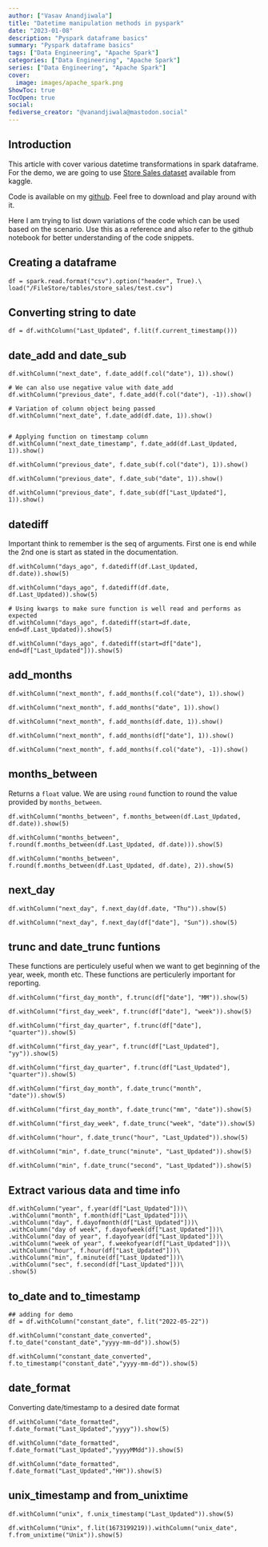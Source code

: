 ```yaml
---
author: ["Vasav Anandjiwala"]
title: "Datetime manipulation methods in pyspark"
date: "2023-01-08"
description: "Pyspark dataframe basics"
summary: "Pyspark dataframe basics"
tags: ["Data Engineering", "Apache Spark"]
categories: ["Data Engineering", "Apache Spark"]
series: ["Data Engineering", "Apache Spark"]
cover:
  image: images/apache_spark.png
ShowToc: true
TocOpen: true
social:
fediverse_creator: "@vanandjiwala@mastodon.social"
---
```


## Introduction

This article with cover various datetime transformations in spark dataframe. For the demo, we are going to use [Store Sales dataset](https://www.kaggle.com/competitions/store-sales-time-series-forecasting/data) available from kaggle.

Code is available on my [github](https://github.com/vanandjiwala/pyspark-examples). Feel free to download and play around with it.

Here I am trying to list down variations of the code which can be used based on the scenario. Use this as a reference and also refer to the github notebook for better understanding of the code snippets.

## Creating a dataframe

```
df = spark.read.format("csv").option("header", True).\
load("/FileStore/tables/store_sales/test.csv")
```

## Converting string to date

```
df = df.withColumn("Last_Updated", f.lit(f.current_timestamp()))
```

## date_add and date_sub

```
df.withColumn("next_date", f.date_add(f.col("date"), 1)).show()

# We can also use negative value with date_add
df.withColumn("previous_date", f.date_add(f.col("date"), -1)).show()

# Variation of column object being passed
df.withColumn("next_date", f.date_add(df.date, 1)).show()


# Applying function on timestamp column
df.withColumn("next_date_timestamp", f.date_add(df.Last_Updated, 1)).show()

df.withColumn("previous_date", f.date_sub(f.col("date"), 1)).show()

df.withColumn("previous_date", f.date_sub("date", 1)).show()

df.withColumn("previous_date", f.date_sub(df["Last_Updated"], 1)).show()

```

## datediff

Important think to remember is the seq of arguments. First one is end while the 2nd one is start as stated in the documentation.

```
df.withColumn("days_ago", f.datediff(df.Last_Updated, df.date)).show(5)

df.withColumn("days_ago", f.datediff(df.date, df.Last_Updated)).show(5)

# Using kwargs to make sure function is well read and performs as expected
df.withColumn("days_ago", f.datediff(start=df.date, end=df.Last_Updated)).show(5)

df.withColumn("days_ago", f.datediff(start=df["date"], end=df["Last_Updated"])).show(5)
```

## add_months

```
df.withColumn("next_month", f.add_months(f.col("date"), 1)).show()

df.withColumn("next_month", f.add_months("date", 1)).show()

df.withColumn("next_month", f.add_months(df.date, 1)).show()

df.withColumn("next_month", f.add_months(df["date"], 1)).show()

df.withColumn("next_month", f.add_months(f.col("date"), -1)).show()
```

## months_between

Returns a `float` value. We are using `round` function to round the value provided by `months_between`.

```
df.withColumn("months_between", f.months_between(df.Last_Updated, df.date)).show(5)

df.withColumn("months_between", f.round(f.months_between(df.Last_Updated, df.date))).show(5)

df.withColumn("months_between", f.round(f.months_between(df.Last_Updated, df.date), 2)).show(5)
```

## next_day

```
df.withColumn("next_day", f.next_day(df.date, "Thu")).show(5)

df.withColumn("next_day", f.next_day(df["date"], "Sun")).show(5)
```

## trunc and date_trunc funtions

These functions are perticulely useful when we want to get beginning of the year, week, month etc. These functions are perticulerly important for reporting.

```
df.withColumn("first_day_month", f.trunc(df["date"], "MM")).show(5)

df.withColumn("first_day_week", f.trunc(df["date"], "week")).show(5)

df.withColumn("first_day_quarter", f.trunc(df["date"], "quarter")).show(5)

df.withColumn("first_day_year", f.trunc(df["Last_Updated"], "yy")).show(5)

df.withColumn("first_day_quarter", f.trunc(df["Last_Updated"], "quarter")).show(5)

df.withColumn("first_day_month", f.date_trunc("month", "date")).show(5)

df.withColumn("first_day_month", f.date_trunc("mm", "date")).show(5)

df.withColumn("first_day_week", f.date_trunc("week", "date")).show(5)

df.withColumn("hour", f.date_trunc("hour", "Last_Updated")).show(5)

df.withColumn("min", f.date_trunc("minute", "Last_Updated")).show(5)

df.withColumn("min", f.date_trunc("second", "Last_Updated")).show(5)
```

## Extract various data and time info

```
df.withColumn("year", f.year(df["Last_Updated"]))\
.withColumn("month", f.month(df["Last_Updated"]))\
.withColumn("day", f.dayofmonth(df["Last_Updated"]))\
.withColumn("day of week", f.dayofweek(df["Last_Updated"]))\
.withColumn("day of year", f.dayofyear(df["Last_Updated"]))\
.withColumn("week of year", f.weekofyear(df["Last_Updated"]))\
.withColumn("hour", f.hour(df["Last_Updated"]))\
.withColumn("min", f.minute(df["Last_Updated"]))\
.withColumn("sec", f.second(df["Last_Updated"]))\
.show(5)
```

## to_date and to_timestamp

```
## adding for demo
df = df.withColumn("constant_date", f.lit("2022-05-22"))

df.withColumn("constant_date_converted", f.to_date("constant_date","yyyy-mm-dd")).show(5)

df.withColumn("constant_date_converted", f.to_timestamp("constant_date","yyyy-mm-dd")).show(5)
```

## date_format

Converting date/timestamp to a desired date format

```
df.withColumn("date_formatted", f.date_format("Last_Updated","yyyy")).show(5)

df.withColumn("date_formatted", f.date_format("Last_Updated","yyyyMMdd")).show(5)

df.withColumn("date_formatted", f.date_format("Last_Updated","HH")).show(5)
```

## unix_timestamp and from_unixtime

```
df.withColumn("unix", f.unix_timestamp("Last_Updated")).show(5)

df.withColumn("Unix", f.lit(1673199219)).withColumn("unix_date", f.from_unixtime("Unix")).show(5)
```
